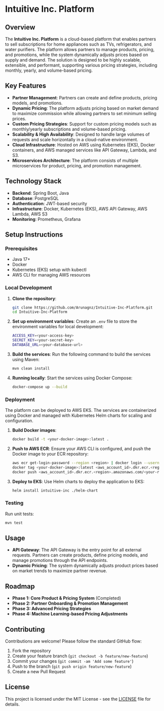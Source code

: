 # Intuitive Inc. Platform

## Overview

The **Intuitive Inc. Platform** is a cloud-based platform that enables partners to sell subscriptions for home appliances such as TVs, refrigerators, and water purifiers. The platform allows partners to manage products, pricing, and promotions, while the system dynamically adjusts prices based on supply and demand. The solution is designed to be highly scalable, extensible, and performant, supporting various pricing strategies, including monthly, yearly, and volume-based pricing.

## Key Features

- **Partner Management**: Partners can create and define products, pricing models, and promotions.
- **Dynamic Pricing**: The platform adjusts pricing based on market demand to maximize commission while allowing partners to set minimum selling prices.
- **Custom Pricing Strategies**: Support for custom pricing models such as monthly/yearly subscriptions and volume-based pricing.
- **Scalability & High Availability**: Designed to handle large volumes of requests and scale horizontally in a cloud-native environment.
- **Cloud Infrastructure**: Hosted on AWS using Kubernetes (EKS), Docker containers, and AWS managed services like API Gateway, Lambda, and S3.
- **Microservices Architecture**: The platform consists of multiple microservices for product, pricing, and promotion management.

## Technology Stack

- **Backend**: Spring Boot, Java
- **Database**: PostgreSQL
- **Authentication**: JWT-based security
- **Infrastructure**: Docker, Kubernetes (EKS), AWS API Gateway, AWS Lambda, AWS S3
- **Monitoring**: Prometheus, Grafana

## Setup Instructions

### Prerequisites

- Java 17+
- Docker
- Kubernetes (EKS) setup with kubectl
- AWS CLI for managing AWS resources

### Local Development

1. **Clone the repository**:
   ```bash
   git clone https://github.com/Arunagnz/Intuitive-Inc-Platform.git
   cd Intuitive-Inc-Platform
   ```

2. **Set up environment variables**:
   Create an `.env` file to store the environment variables for local development:
   ```bash
   ACCESS_KEY=<your-access-key>
   SECRET_KEY=<your-secret-key>
   DATABASE_URL=<your-database-url>
   ```

3. **Build the services**:
   Run the following command to build the services using Maven:
   ```bash
   mvn clean install
   ```

4. **Running locally**:
   Start the services using Docker Compose:
   ```bash
   docker-compose up --build
   ```

### Deployment

The platform can be deployed to AWS EKS. The services are containerized using Docker and managed with Kubernetes Helm charts for scaling and configuration.

1. **Build Docker images**:
   ```bash
   docker build -t <your-docker-image>:latest .
   ```

2. **Push to AWS ECR**:
   Ensure your AWS CLI is configured, and push the Docker image to your ECR repository:
   ```bash
   aws ecr get-login-password --region <region> | docker login --username AWS --password-stdin <aws_account_id>.dkr.ecr.<region>.amazonaws.com
   docker tag <your-docker-image>:latest <aws_account_id>.dkr.ecr.<region>.amazonaws.com/<your-repo>:latest
   docker push <aws_account_id>.dkr.ecr.<region>.amazonaws.com/<your-repo>:latest
   ```

3. **Deploy to EKS**:
   Use Helm charts to deploy the application to EKS:
   ```bash
   helm install intuitive-inc ./helm-chart
   ```

### Testing

Run unit tests:
```bash
mvn test
```

## Usage

- **API Gateway**: The API Gateway is the entry point for all external requests. Partners can create products, define pricing models, and manage promotions through the API endpoints.
- **Dynamic Pricing**: The system dynamically adjusts product prices based on market trends to maximize partner revenue.

## Roadmap

- **Phase 1: Core Product & Pricing System** (Completed)
- **Phase 2: Partner Onboarding & Promotion Management**
- **Phase 3: Advanced Pricing Strategies**
- **Phase 4: Machine Learning-based Pricing Adjustments**

## Contributing

Contributions are welcome! Please follow the standard GitHub flow:

1. Fork the repository
2. Create your feature branch (`git checkout -b feature/new-feature`)
3. Commit your changes (`git commit -am 'Add some feature'`)
4. Push to the branch (`git push origin feature/new-feature`)
5. Create a new Pull Request

## License

This project is licensed under the MIT License - see the [LICENSE](LICENSE) file for details.
